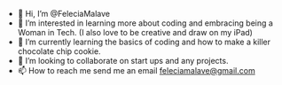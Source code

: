 - 👋 Hi, I’m @FeleciaMalave
- 👀 I’m interested in learning more about coding and embracing being a Woman in Tech. (I also love to be creative and draw on my iPad)
- 🌱 I’m currently learning the basics of coding and how to make a killer chocolate chip cookie.
- 💞️ I’m looking to collaborate on start ups and any projects.
- 📫 How to reach me send me an email feleciamalave@gmail.com

<!---
FeleciaMalave/FeleciaMalave is a ✨ special ✨ repository because its `README.md` (this file) appears on your GitHub profile.
You can click the Preview link to take a look at your changes.
--->
